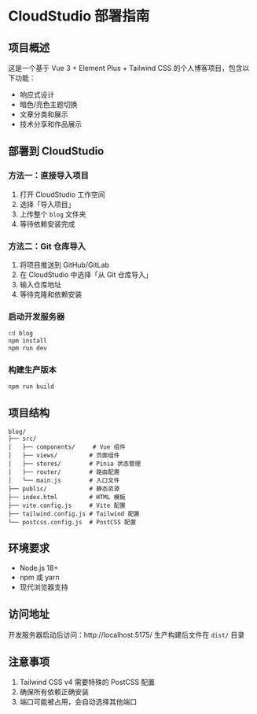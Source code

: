 # CloudStudio 部署指南

## 项目概述

这是一个基于 Vue 3 + Element Plus + Tailwind CSS 的个人博客项目，包含以下功能：

- 响应式设计
- 暗色/亮色主题切换
- 文章分类和展示
- 技术分享和作品展示

## 部署到 CloudStudio

### 方法一：直接导入项目

1. 打开 CloudStudio 工作空间
2. 选择「导入项目」
3. 上传整个 `blog` 文件夹
4. 等待依赖安装完成

### 方法二：Git 仓库导入

1. 将项目推送到 GitHub/GitLab
2. 在 CloudStudio 中选择「从 Git 仓库导入」
3. 输入仓库地址
4. 等待克隆和依赖安装

### 启动开发服务器

```bash
cd blog
npm install
npm run dev
```

### 构建生产版本

```bash
npm run build
```

## 项目结构

```
blog/
├── src/
│   ├── components/     # Vue 组件
│   ├── views/         # 页面组件
│   ├── stores/        # Pinia 状态管理
│   ├── router/        # 路由配置
│   └── main.js        # 入口文件
├── public/            # 静态资源
├── index.html         # HTML 模板
├── vite.config.js     # Vite 配置
├── tailwind.config.js # Tailwind 配置
└── postcss.config.js  # PostCSS 配置
```

## 环境要求

- Node.js 18+
- npm 或 yarn
- 现代浏览器支持

## 访问地址

开发服务器启动后访问：http://localhost:5175/
生产构建后文件在 `dist/` 目录

## 注意事项

1. Tailwind CSS v4 需要特殊的 PostCSS 配置
2. 确保所有依赖正确安装
3. 端口可能被占用，会自动选择其他端口
